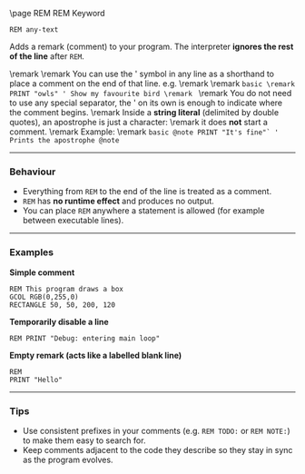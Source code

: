 \page REM REM Keyword
```basic
REM any-text
```

Adds a remark (comment) to your program. The interpreter **ignores the rest of the line** after `REM`.


\remark
\remark You can use the ' symbol in any line as a shorthand to place a comment on the end of that line. e.g.
\remark
\remark ```basic
\remark PRINT "owls" ' Show my favourite bird
\remark ```
\remark You do not need to use any special separator, the ' on its own is enough to indicate where the comment begins.
\remark Inside a **string literal** (delimited by double quotes), an apostrophe is just a character:
\remark it does **not** start a comment.
\remark Example:
\remark ```basic
@note PRINT "It's fine"` ' Prints the apostrophe
@note ```

---

### Behaviour
- Everything from `REM` to the end of the line is treated as a comment.
- `REM` has **no runtime effect** and produces no output.
- You can place `REM` anywhere a statement is allowed (for example between executable lines).

---

### Examples

**Simple comment**
```basic
REM This program draws a box
GCOL RGB(0,255,0)
RECTANGLE 50, 50, 200, 120
```

**Temporarily disable a line**
```basic
REM PRINT "Debug: entering main loop"
```

**Empty remark (acts like a labelled blank line)**
```basic
REM
PRINT "Hello"
```

---

### Tips
- Use consistent prefixes in your comments (e.g. `REM TODO:` or `REM NOTE:`) to make them easy to search for.
- Keep comments adjacent to the code they describe so they stay in sync as the program evolves.

